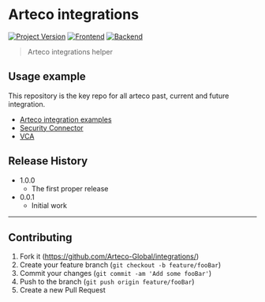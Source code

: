 # Arteco integrations
[![Project Version][version-image]][version-url]
[![Frontend][Frontend-image]][Frontend-url]
[![Backend][Backend-image]][Backend-url]

> Arteco integrations helper

## Usage example

This repository is the key repo for all arteco past, current and future integration.

* [Arteco integration examples](/Demo/index.html) 
* [Security Connector](/SecurityConnector/secuirtyEvent.js) 
* [VCA](/VCA/vcaServer.js) 
## Release History

* 1.0.0
    * The first proper release
* 0.0.1
    * Initial work

---

## Contributing

1. Fork it (<https://github.com/Arteco-Global/integrations/>)
2. Create your feature branch (`git checkout -b feature/fooBar`)
3. Commit your changes (`git commit -am 'Add some fooBar'`)
4. Push to the branch (`git push origin feature/fooBar`)
5. Create a new Pull Request

<!-- Markdown link & img dfn's -->

[header-url]: github-template.png
[cloud-provider-url]: https://wbshopping.herokuapp.com
[wiki]: https://github.com/yourname/yourproject/wiki

[version-image]: https://img.shields.io/badge/Version-1.0.0-brightgreen?style=for-the-badge&logo=appveyor
[version-url]: https://img.shields.io/badge/version-1.0.0-green
[Frontend-image]: https://img.shields.io/badge/Frontend-javascript-blue?style=for-the-badge
[Frontend-url]: https://img.shields.io/badge/Frontend-javascript-blue?style=for-the-badge
[Backend-image]: https://img.shields.io/badge/Frontend-html-blue?style=for-the-badge
[Backend-url]: https://img.shields.io/badge/Frontend-html-blue?style=for-the-badge